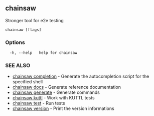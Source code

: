 ## chainsaw

Stronger tool for e2e testing

```
chainsaw [flags]
```

### Options

```
  -h, --help   help for chainsaw
```

### SEE ALSO

* [chainsaw completion](chainsaw_completion.md)	 - Generate the autocompletion script for the specified shell
* [chainsaw docs](chainsaw_docs.md)	 - Generate reference documentation
* [chainsaw generate](chainsaw_generate.md)	 - Generate commands
* [chainsaw kuttl](chainsaw_kuttl.md)	 - Work with KUTTL tests
* [chainsaw test](chainsaw_test.md)	 - Run tests
* [chainsaw version](chainsaw_version.md)	 - Print the version informations

